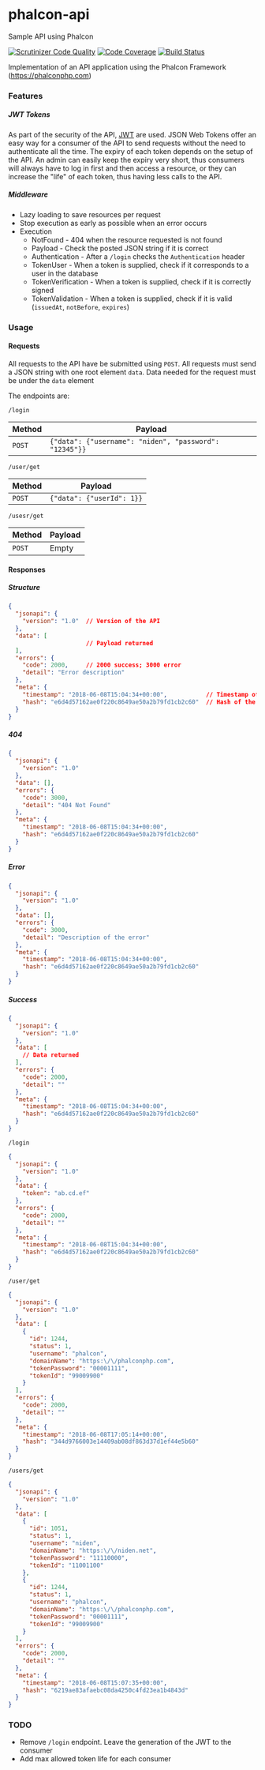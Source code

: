 # phalcon-api
Sample API using Phalcon

[![Scrutinizer Code Quality](https://scrutinizer-ci.com/g/niden/phalcon-api/badges/quality-score.png?b=master)](https://scrutinizer-ci.com/g/niden/phalcon-api/?branch=master)
[![Code Coverage](https://scrutinizer-ci.com/g/niden/phalcon-api/badges/coverage.png?b=master)](https://scrutinizer-ci.com/g/niden/phalcon-api/?branch=master)
[![Build Status](https://scrutinizer-ci.com/g/niden/phalcon-api/badges/build.png?b=master)](https://scrutinizer-ci.com/g/niden/phalcon-api/build-status/master)


Implementation of an API application using the Phalcon Framework (https://phalconphp.com)

### Features
##### JWT Tokens
As part of the security of the API, [JWT](https://jwt.io) are used. JSON Web Tokens offer an easy way for a consumer of the API to send requests without the need to authenticate all the time. The expiry of each token depends on the setup of the API. An admin can easily keep the expiry very short, thus consumers will always have to log in first and then access a resource, or they can increase the "life" of each token, thus having less calls to the API.

##### Middleware
- Lazy loading to save resources per request
- Stop execution as early as possible when an error occurs
- Execution
    - NotFound - 404 when the resource requested is not found
    - Payload  - Check the posted JSON string if it is correct
    - Authentication - After a `/login` checks the `Authentication` header
    - TokenUser      - When a token is supplied, check if it corresponds to a user in the database
    - TokenVerification - When a token is supplied, check if it is correctly signed
    - TokenValidation   - When a token is supplied, check if it is valid (`issuedAt`, `notBefore`, `expires`) 

### Usage

#### Requests
All requests to the API have be submitted using `POST`. All requests must send a JSON string with one root element `data`. Data needed for the request must be under the `data` element 

The endpoints are:

`/login`

| Method | Payload                                                |
|--------|--------------------------------------------------------|
| `POST` | `{"data": {"username": "niden", "password": "12345"}}` |

`/user/get`

| Method | Payload                                             |
|--------|-----------------------------------------------------|
| `POST` | `{"data": {"userId": 1}}` | `["token": "ab.cd.ef"]` |
                                                                                
`/usesr/get`

| Method | Payload |
|--------|---------|
| `POST` | Empty   |
                                                                                
#### Responses
##### Structure
```json
{
  "jsonapi": {
    "version": "1.0"  // Version of the API
  },
  "data": [
                      // Payload returned
  ],
  "errors": {
    "code": 2000,     // 2000 success; 3000 error
    "detail": "Error description"
  },
  "meta": {
    "timestamp": "2018-06-08T15:04:34+00:00",           // Timestamp of the response
    "hash": "e6d4d57162ae0f220c8649ae50a2b79fd1cb2c60"  // Hash of the timestamp and payload
  }
}
```
##### 404
```json
{
  "jsonapi": {
    "version": "1.0"
  },
  "data": [],
  "errors": {
    "code": 3000,
    "detail": "404 Not Found"
  },
  "meta": {
    "timestamp": "2018-06-08T15:04:34+00:00",
    "hash": "e6d4d57162ae0f220c8649ae50a2b79fd1cb2c60"
  }
}
```

##### Error
```json
{
  "jsonapi": {
    "version": "1.0"
  },
  "data": [],
  "errors": {
    "code": 3000,
    "detail": "Description of the error"
  },
  "meta": {
    "timestamp": "2018-06-08T15:04:34+00:00",
    "hash": "e6d4d57162ae0f220c8649ae50a2b79fd1cb2c60"
  }
}
```

##### Success                                                               
```json
{
  "jsonapi": {
    "version": "1.0"
  },
  "data": [
    // Data returned
  ],
  "errors": {
    "code": 2000,
    "detail": ""
  },
  "meta": {
    "timestamp": "2018-06-08T15:04:34+00:00",
    "hash": "e6d4d57162ae0f220c8649ae50a2b79fd1cb2c60"
  }
}
```
                                                     
`/login`
```json
{
  "jsonapi": {
    "version": "1.0"
  },
  "data": {
    "token": "ab.cd.ef"
  },
  "errors": {
    "code": 2000,
    "detail": ""
  },
  "meta": {
    "timestamp": "2018-06-08T15:04:34+00:00",
    "hash": "e6d4d57162ae0f220c8649ae50a2b79fd1cb2c60"
  }
}
```

`/user/get`
```json
{
  "jsonapi": {
    "version": "1.0"
  },
  "data": [
    {
      "id": 1244,
      "status": 1,
      "username": "phalcon",
      "domainName": "https:\/\/phalconphp.com",
      "tokenPassword": "00001111",
      "tokenId": "99009900"
    }
  ],
  "errors": {
    "code": 2000,
    "detail": ""
  },
  "meta": {
    "timestamp": "2018-06-08T17:05:14+00:00",
    "hash": "344d9766003e14409ab08df863d37d1ef44e5b60"
  }
}
```
`/users/get`
```json
{
  "jsonapi": {
    "version": "1.0"
  },
  "data": [
    {
      "id": 1051,
      "status": 1,
      "username": "niden",
      "domainName": "https:\/\/niden.net",
      "tokenPassword": "11110000",
      "tokenId": "11001100"
    },
    {
      "id": 1244,
      "status": 1,
      "username": "phalcon",
      "domainName": "https:\/\/phalconphp.com",
      "tokenPassword": "00001111",
      "tokenId": "99009900"
    }
  ],
  "errors": {
    "code": 2000,
    "detail": ""
  },
  "meta": {
    "timestamp": "2018-06-08T15:07:35+00:00",
    "hash": "6219ae83afaebc08da4250c4fd23ea1b4843d"
  }
}
```
                                                     
### TODO
- Remove `/login` endpoint. Leave the generation of the JWT to the consumer
- Add max allowed token life for each consumer


